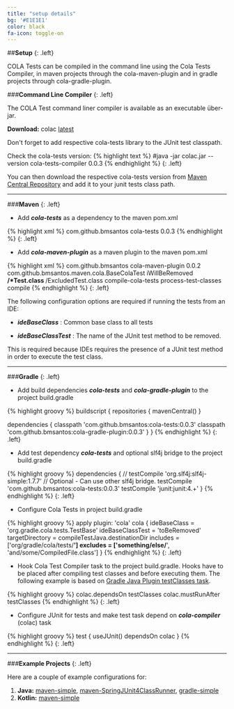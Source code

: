 ```yaml
---
title: "setup details"
bg: '#E1E1E1'
color: black
fa-icon: toggle-on
---
```


##**Setup**
{: .left}

COLA Tests can be compiled in the command line using the Cola Tests Compiler, in maven projects through the cola-maven-plugin and in gradle projects through cola-gradle-plugin.

###**Command Line Compiler**
{: .left}

The COLA Test command liner compiler is available as an executable über-jar.

__Download:__ colac [latest](https://raw.githubusercontent.com/bmsantos/cola-maven-plugin/master/cola-tests-compiler/latest/colac.jar)

Don't forget to add respective cola-tests library to the JUnit test classpath.

Check the cola-tests version:
{% highlight text %}
#java -jar colac.jar --version
cola-tests-compiler 0.0.3
{% endhighlight %}
{: .left}

You can then download the respective cola-tests version from [Maven Central Repository](http://search.maven.org/#search%7Cga%7C1%7Ca%3A%22cola-tests%22) and add it to your junit tests class path.

<hr>

###**Maven**
{: .left}

- Add ***cola-tests*** as a dependency to the maven pom.xml

{% highlight xml %}
<dependency>
  <groupId>com.github.bmsantos</groupId>
  <artifactId>cola-tests</artifactId>
  <version>0.0.3</version>
</dependency>
{% endhighlight %}
{: .left}

- Add ***cola-maven-plugin*** as a maven plugin to the maven pom.xml

{% highlight xml %}
<plugin>
  <groupId>com.github.bmsantos</groupId>
  <artifactId>cola-maven-plugin</artifactId>
  <version>0.0.2</version>
  <configuration>
    <ideBaseClass>com.github.bmsantos.maven.cola.BaseColaTest</ideBaseClass>
    <ideBaseClassTest>iWillBeRemoved</ideBaseClassTest>
    <includes>
      <include>**/*Test.class</include>
    </includes>
    <excludes>
      <exclude>**/ExcludedTest.class</exclude>
    </excludes>
  </configuration>
  <executions>
    <execution>
      <id>compile-cola-tests</id>
      <phase>process-test-classes</phase>
      <goals>
        <goal>compile</goal>
      </goals>
    </execution>
  </executions>
</plugin>
{% endhighlight %}
{: .left}

The following configuration options are required if running the tests from an IDE:

- ***ideBaseClass*** : Common base class to all tests

- ***ideBaseClassTest*** : The name of the JUnit test method to be removed.

This is required because IDEs requires the presence of a JUnit test method in order to execute the test class.

<hr>

###**Gradle**
{: .left}

- Add build dependencies ***cola-tests*** and ***cola-gradle-plugin*** to the project build.gradle

{% highlight groovy %}
buildscript {
  repositories {
    mavenCentral()
  }

  dependencies {
    classpath 'com.github.bmsantos:cola-tests:0.0.3'
    classpath 'com.github.bmsantos:cola-gradle-plugin:0.0.3'
  }
}
{% endhighlight %}
{: .left}

- Add test dependency ***cola-tests*** and optional slf4j bridge to the project build.gradle

{% highlight groovy %}
dependencies {
  // testCompile 'org.slf4j:slf4j-simple:1.7.7' // Optional - Can use other slf4j bridge.
  testCompile 'com.github.bmsantos:cola-tests:0.0.3'
  testCompile 'junit:junit:4.+'
}
{% endhighlight %}
{: .left}

- Configure Cola Tests in project build.gradle

{% highlight groovy %}
apply plugin: 'cola'
cola {
  ideBaseClass = 'org.gradle.cola.tests.TestBase'
  ideBaseClassTest = 'toBeRemoved'
  targetDirectory = compileTestJava.destinationDir
  includes = ['org/gradle/cola/tests/**']
  excludes = ['something/else/**', 'and/some/CompiledFile.class']
}
{% endhighlight %}
{: .left}

- Hook Cola Test Compiler task to the project build.gradle. Hooks have to be placed after compiling test classes and before executing them. The following example is based on [Gradle Java Plugin testClasses task](http://www.gradle.org/docs/current/userguide/java_plugin.html#N11FB9).

{% highlight groovy %}
colac.dependsOn testClasses
colac.mustRunAfter testClasses
{% endhighlight %}
{: .left}

- Configure JUnit for tests and make test task depend on ***cola-compiler*** (colac) task

{% highlight groovy %}
test {
  useJUnit()
  dependsOn colac
}
{% endhighlight %}
{: .left}

<hr>

###**Example Projects**
{: .left}

Here are a couple of example configurations for:

1. **Java:** [maven-simple](https://github.com/bmsantos/cola-maven-plugin/tree/master/cola-maven-plugin-test), [maven-SpringJUnit4ClassRunner](https://github.com/bmsantos/spring-cola-tests), [gradle-simple](https://github.com/bmsantos/cola-gradle-plugin/tree/master/consumer)
2. **Kotlin:** [maven-simple](https://github.com/bmsantos/kotlin-cola-tests)

